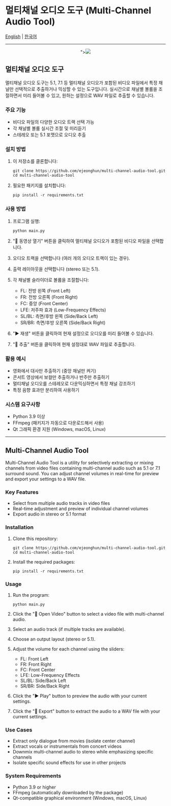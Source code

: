 # 멀티채널 오디오 도구 (Multi-Channel Audio Tool)

[English](#multi-channel-audio-tool) | [한국어](#멀티채널-오디오-도구)

---
<div align="center">"><img src="https://github.com/user-attachments/assets/a414d079-3f17-4747-b996-172209d1bf47"></div>


## 멀티채널 오디오 도구

멀티채널 오디오 도구는 5.1, 7.1 등 멀티채널 오디오가 포함된 비디오 파일에서 특정 채널만 선택적으로 추출하거나 믹싱할 수 있는 도구입니다. 실시간으로 채널별 볼륨을 조절하면서 미리 들어볼 수 있고, 원하는 설정으로 WAV 파일로 추출할 수 있습니다.

### 주요 기능

- 비디오 파일의 다양한 오디오 트랙 선택 가능
- 각 채널별 볼륨 실시간 조절 및 미리듣기
- 스테레오 또는 5.1 포맷으로 오디오 추출

### 설치 방법

1. 이 저장소를 클론합니다:
   ```
   git clone https://github.com/ejeonghun/multi-channel-audio-tool.git
   cd multi-channel-audio-tool
   ```

2. 필요한 패키지를 설치합니다:
   ```
   pip install -r requirements.txt
   ```

### 사용 방법

1. 프로그램 실행:
   ```
   python main.py
   ```

2. "📂 동영상 열기" 버튼을 클릭하여 멀티채널 오디오가 포함된 비디오 파일을 선택합니다.

3. 오디오 트랙을 선택합니다 (여러 개의 오디오 트랙이 있는 경우).

4. 출력 레이아웃을 선택합니다 (stereo 또는 5.1).

5. 각 채널별 슬라이더로 볼륨을 조절합니다:
   - FL: 전방 왼쪽 (Front Left)
   - FR: 전방 오른쪽 (Front Right)
   - FC: 중앙 (Front Center)
   - LFE: 저주파 효과 (Low-Frequency Effects)
   - SL/BL: 측면/후방 왼쪽 (Side/Back Left)
   - SR/BR: 측면/후방 오른쪽 (Side/Back Right)

6. "▶️ 재생" 버튼을 클릭하여 현재 설정으로 오디오를 미리 들어볼 수 있습니다.

7. "💾 추출" 버튼을 클릭하여 현재 설정대로 WAV 파일로 추출합니다.

### 활용 예시

- 영화에서 대사만 추출하기 (중앙 채널만 켜기)
- 콘서트 영상에서 보컬만 추출하거나 반주만 추출하기
- 멀티채널 오디오를 스테레오로 다운믹싱하면서 특정 채널 강조하기
- 특정 음향 효과만 분리하여 사용하기

### 시스템 요구사항

- Python 3.9 이상
- FFmpeg (패키지가 자동으로 다운로드해서 사용)
- Qt 그래픽 환경 지원 (Windows, macOS, Linux)

---

## Multi-Channel Audio Tool

Multi-Channel Audio Tool is a utility for selectively extracting or mixing channels from video files containing multi-channel audio such as 5.1 or 7.1 surround sound. You can adjust channel volumes in real-time for preview and export your settings to a WAV file.

### Key Features

- Select from multiple audio tracks in video files
- Real-time adjustment and preview of individual channel volumes
- Export audio in stereo or 5.1 format

### Installation

1. Clone this repository:
   ```
   git clone https://github.com/ejeonghun/multi-channel-audio-tool.git
   cd multi-channel-audio-tool
   ```

2. Install the required packages:
   ```
   pip install -r requirements.txt
   ```

### Usage

1. Run the program:
   ```
   python main.py
   ```

2. Click the "📂 Open Video" button to select a video file with multi-channel audio.

3. Select an audio track (if multiple tracks are available).

4. Choose an output layout (stereo or 5.1).

5. Adjust the volume for each channel using the sliders:
   - FL: Front Left
   - FR: Front Right
   - FC: Front Center
   - LFE: Low-Frequency Effects
   - SL/BL: Side/Back Left
   - SR/BR: Side/Back Right

6. Click the "▶️ Play" button to preview the audio with your current settings.

7. Click the "💾 Export" button to extract the audio to a WAV file with your current settings.

### Use Cases

- Extract only dialogue from movies (isolate center channel)
- Extract vocals or instrumentals from concert videos
- Downmix multi-channel audio to stereo while emphasizing specific channels
- Isolate specific sound effects for use in other projects

### System Requirements

- Python 3.9 or higher
- FFmpeg (automatically downloaded by the package)
- Qt-compatible graphical environment (Windows, macOS, Linux)
